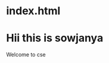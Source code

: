 # index.html
<html>
  <body bg color="blue">
    <h1>Hii this is sowjanya</h1>
    <p>Welcome to cse</p>
  </body>
</html>
